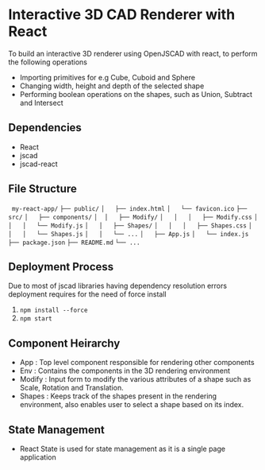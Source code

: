 # Interactive 3D CAD Renderer with React

To build an interactive 3D renderer using OpenJSCAD with react, to perform the following operations

* Importing primitives for e.g Cube, Cuboid and Sphere
* Changing width, height and depth of the selected shape
* Performing boolean operations on the shapes, such as Union, Subtract and Intersect

## Dependencies
* React
* jscad
* jscad-react

## File Structure
``` my-react-app/```
```├── public/```
```│   ├── index.html```
```│   └── favicon.ico```
```├── src/```
```│   ├── components/```
```│  │   ├── Modify/```
```│   │   │   ├── Modify.css```
```│   │   │   └── Modify.js```
```│   │   ├── Shapes/```
```│   │   │   ├── Shapes.css```
```│   │   │   └── Shapes.js```
```│   │   └── ...```
```│   ├── App.js```
```│   └── index.js```
```├── package.json```
```├── README.md```
```└── ... ```

## Deployment Process

Due to most of jscad libraries having dependency resolution errors deployment requires for the need of force install

1.  ```npm install --force```
2.  ```npm start```

## Component Heirarchy

* App : Top level component responsible for rendering other components
* Env : Contains the components in the 3D rendering environment
* Modify : Input form to modify the various attributes of a shape such as Scale, Rotation and Translation.
* Shapes : Keeps track of the shapes present in the rendering environment, also enables user to select a shape based on its index.

## State Management

* React State is used for state management as it is a single page application




